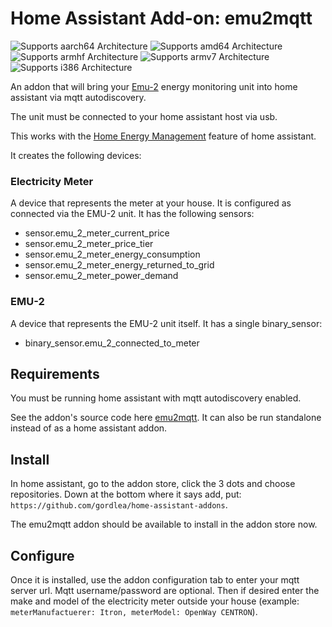 # Home Assistant Add-on: emu2mqtt

![Supports aarch64 Architecture][aarch64-shield] ![Supports amd64 Architecture][amd64-shield] ![Supports armhf Architecture][armhf-shield] ![Supports armv7 Architecture][armv7-shield] ![Supports i386 Architecture][i386-shield]

An addon that will bring your [Emu-2](https://www.rainforestautomation.com/rfa-z105-2-emu-2-2/) energy monitoring unit into home assistant via mqtt autodiscovery.

The unit must be connected to your home assistant host via usb.

This works with the [Home Energy Management](https://www.home-assistant.io/home-energy-management/) feature of home assistant.

It creates the following devices:

### Electricity Meter

A device that represents the meter at your house. It is configured as connected via the EMU-2 unit.
It has the following sensors:
* sensor.emu_2_meter_current_price
* sensor.emu_2_meter_price_tier
* sensor.emu_2_meter_energy_consumption
* sensor.emu_2_meter_energy_returned_to_grid
* sensor.emu_2_meter_power_demand

### EMU-2

A device that represents the EMU-2 unit itself. It has a single binary_sensor:
* binary_sensor.emu_2_connected_to_meter


## Requirements
You must be running home assistant with mqtt autodiscovery enabled.

See the addon's source code here [emu2mqtt](https://github.com/gordlea/emu2mqtt/). It can also be run standalone instead of as a home assistant addon.

## Install

In home assistant, go to the addon store, click the 3 dots and choose repositories. Down at the bottom where it says add, put: `https://github.com/gordlea/home-assistant-addons`.

The emu2mqtt addon should be available to install in the addon store now.

## Configure

Once it is installed, use the addon configuration tab to enter your mqtt server url. Mqtt username/password are optional.
Then if desired enter the make and model of the electricity meter outside your house (example: `meterManufactuerer: Itron, meterModel: OpenWay CENTRON`).

[aarch64-shield]: https://img.shields.io/badge/aarch64-yes-green.svg
[amd64-shield]: https://img.shields.io/badge/amd64-yes-green.svg
[armhf-shield]: https://img.shields.io/badge/armhf-yes-green.svg
[armv7-shield]: https://img.shields.io/badge/armv7-yes-green.svg
[i386-shield]: https://img.shields.io/badge/i386-yes-green.svg
